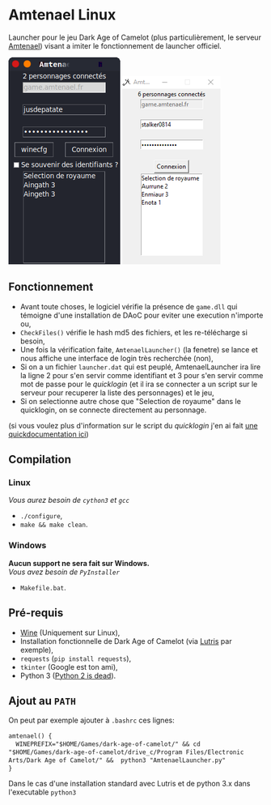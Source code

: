 # Amtenael Linux
Launcher pour le jeu Dark Age of Camelot (plus particulièrement, le serveur [Amtenael](https://amtenael.fr)) visant a imiter le fonctionnement de launcher officiel.

![Screenshot depuis Linux](screenshot/linux.png "Linux")
![Screenshot depuis Windows](screenshot/windows.png "Windows")

## Fonctionnement
- Avant toute choses, le logiciel vérifie la présence de `game.dll` qui témoigne d'une installation de DAoC pour eviter une execution n'importe ou,
- `CheckFiles()` vérifie le hash md5 des fichiers, et les re-télécharge si besoin,
- Une fois la vérification faite, `AmtenaelLauncher()` (la fenetre) se lance et nous affiche une interface de login très recherchée (non),
- Si on a un fichier `launcher.dat` qui est peuplé, AmtenaelLauncher ira lire la ligne 2 pour s'en servir comme identifiant et 3 pour s'en servir comme mot de passe pour le *quicklogin* (et il ira se connecter a un script sur le serveur pour recuperer la liste des personnages) et le jeu,
- Si on selectionne autre chose que "Selection de royaume" dans le quicklogin, on se connecte directement au personnage.

(si vous voulez plus d'information sur le script du *quicklogin* j'en ai fait [une quickdocumentation ici](https://github.com/jusdepatate/Amtenael-Linux/commit/7be199740f92cb5f64bae4c624e2c56e9e13a3ce#diff-bb463ef59f1580da6ded8a3e18fea02aR167))

## Compilation
### Linux
*Vous aurez besoin de `cython3` et `gcc`*
- `./configure`,
- `make && make clean`.
### Windows
**Aucun support ne sera fait sur Windows.**<br>
*Vous avez besoin de `PyInstaller`*
- `Makefile.bat`.

## Pré-requis
- [Wine](https://winehq.org) (Uniquement sur Linux),
- Installation fonctionnelle de Dark Age of Camelot (via [Lutris](https://lutris.net/games/dark-age-of-camelot/) par exemple),
- `requests` (`pip install requests`),
- `tkinter` (Google est ton ami),
- Python 3 ([Python 2 is dead](https://pythonclock.org/)).

## Ajout au `PATH`
On peut par exemple ajouter à `.bashrc` ces lignes:
```shell script
amtenael() {
  WINEPREFIX="$HOME/Games/dark-age-of-camelot/" && cd "$HOME/Games/dark-age-of-camelot/drive_c/Program Files/Electronic Arts/Dark Age of Camelot/" &&  python3 "AmtenaelLauncher.py"
}
```
Dans le cas d'une installation standard avec Lutris et de python 3.x dans l'executable `python3`